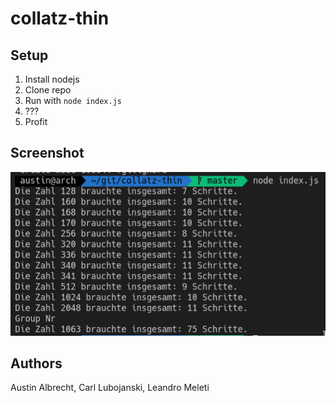 # collatz-thin

## Setup
1. Install nodejs
2. Clone repo
3. Run with `node index.js`
4. ???
5. Profit


## Screenshot
![Screenshot of terminal output](./screenshot.png)

## Authors
Austin Albrecht, Carl Lubojanski, Leandro Meleti